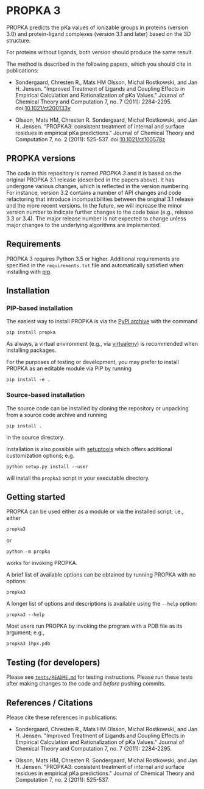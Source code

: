 # PROPKA 3

PROPKA predicts the pKa values of ionizable groups in proteins
(version 3.0) and protein-ligand complexes (version 3.1 and later)
based on the 3D structure.

For proteins without ligands, both version should produce the same result.

The method is described in the following papers, which you should cite
in publications:

* Sondergaard, Chresten R., Mats HM Olsson, Michal Rostkowski, and Jan H. Jensen. "Improved Treatment of Ligands and Coupling Effects in Empirical Calculation and Rationalization of pKa Values." Journal of Chemical Theory and Computation 7, no. 7 (2011): 2284-2295. doi:[10.1021/ct200133y](https://doi.org/10.1021/ct200133y)

* Olsson, Mats HM, Chresten R. Sondergaard, Michal Rostkowski, and Jan H. Jensen. "PROPKA3: consistent treatment of internal and surface residues in empirical pKa predictions." Journal of Chemical Theory and Computation 7, no. 2 (2011): 525-537. doi:[10.1021/ct100578z](https://doi.org/10.1021/ct100578z)

## PROPKA versions

The code in this repository is named _PROPKA 3_ and it is based on the original PROPKA 3.1 release (described in the papers above). It has undergone various changes, which is reflected in the version numbering. For instance, version 3.2 contains a number of API changes and code refactoring that introduce incompatibilities between the original 3.1 release and the more recent versions. In the future, we will increase the minor version number to indicate further changes to the code base (e.g., release 3.3 or 3.4). The major release number is not expected to change unless major changes to the underlying algorithms are implemented.

## Requirements

PROPKA 3 requires Python 3.5 or higher.  Additional requirements are specified in the `requirements.txt` file and automatically satisfied when installing with [pip](https://pip.pypa.io).

## Installation

### PIP-based installation

The easiest way to install PROPKA is via the [PyPI archive](https://pypi.org/project/PROPKA/) with the command

    pip install propka

As always, a virtual environment (e.g., via [virtualenv](https://pypi.org/project/virtualenv/)) is recommended when installing packages.

For the purposes of testing or development, you may prefer to install PROPKA as
an editable module via PIP by running

    pip install -e .

### Source-based installation

The source code can be installed by cloning the repository or unpacking from a source code archive and running

    pip install .

in the source directory.

Installation is also possible with 
[setuptools](http://pythonhosted.org/setuptools/index.html) which offers additional customization options; e.g.

    python setup.py install --user

will install the `propka3` script in your executable directory.

## Getting started

PROPKA can be used either as a module or via the installed script; i.e., either

    propka3

or

    python -m propka

works for invoking PROPKA.

A brief list of available options can be obtained by running PROPKA with no options:

    propka3

A longer list of options and descriptions is available using the `--help` option:

    propka3 --help

Most users run PROPKA by invoking the program with a PDB file as its argument; e.g.,

    propka3 1hpx.pdb

## Testing (for developers)

Please see [`tests/README.md`](tests/README.md) for testing instructions.
Please run these tests after making changes to the code and _before_ pushing commits.


## References / Citations

Please cite these references in publications:

* Sondergaard, Chresten R., Mats HM Olsson, Michal Rostkowski, and Jan H. Jensen. "Improved Treatment of Ligands and Coupling Effects in Empirical Calculation and Rationalization of pKa Values." Journal of Chemical Theory and Computation 7, no. 7 (2011): 2284-2295.

* Olsson, Mats HM, Chresten R. Sondergaard, Michal Rostkowski, and Jan H. Jensen. "PROPKA3: consistent treatment of internal and surface residues in empirical pKa predictions." Journal of Chemical Theory and Computation 7, no. 2 (2011): 525-537.
